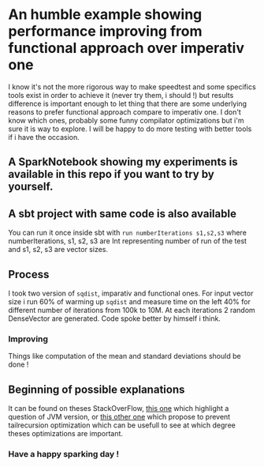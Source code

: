 # An humble example showing performance improving from functional approach over imperativ one

I know it's not the more rigorous way to make speedtest and some specifics tools exist in order to achieve it (never try them, i should !) but results difference is important enough to let thing that there are some underlying reasons to prefer functional approach compare to imperativ one. I don't know which ones, probably some funny compilator optimizations but i'm sure it is way to explore. I will be happy to do more testing with better tools if i have the occasion.

## A SparkNotebook showing my experiments is available in this repo if you want to try by yourself.

## A sbt project with same code is also available
You can run it once inside sbt with `run numberIterations s1,s2,s3` where numberIterations, s1, s2, s3 are Int representing number of run of the test and s1, s2, s3 are vector sizes.

## Process

I took two version of `sqdist`, imparativ and functional ones. For input vector size i run 60% of warming up `sqdist` and measure time on the left 40% for different number of iterations from 100k to 10M. At each iterations 2 random DenseVector are generated. Code spoke better by himself i think.

### Improving
Things like computation of the mean and standard deviations should be done !

## Beginning of possible explanations

It can be found on theses StackOverFlow, [this one](https://stackoverflow.com/questions/9168624/why-is-my-scala-tail-recursion-faster-than-the-while-loop) which highlight a question of JVM version, or [this other one](https://stackoverflow.com/questions/32324859/is-there-any-way-to-turn-off-tail-recursion-optimization-of-scala-compiler) which propose to prevent tailrecursion optimization which can be usefull to see at which degree theses optimizations are important.

### Have a happy sparking day !